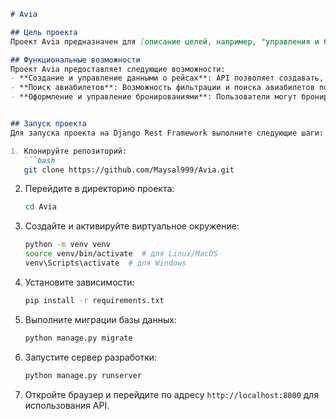 ```markdown
# Avia

## Цель проекта
Проект Avia предназначен для [описание целей, например, "управления и бронирования авиабилетов через REST API"]. Он предоставляет удобные RESTful сервисы для работы с данными о рейсах, билетах и пассажирах.

## Функциональные возможности
Проект Avia предоставляет следующие возможности:
- **Создание и управление данными о рейсах**: API позволяет создавать, обновлять и удалять информацию о рейсах.
- **Поиск авиабилетов**: Возможность фильтрации и поиска авиабилетов по различным критериям, таким как дата, пункт отправления и назначения, цена и т.д.
- **Оформление и управление бронированиями**: Пользователи могут бронировать билеты, а также управлять своими бронированиями.


## Запуск проекта
Для запуска проекта на Django Rest Framework выполните следующие шаги:

1. Клонируйте репозиторий:
   ```bash
   git clone https://github.com/Maysal999/Avia.git
   ```

2. Перейдите в директорию проекта:
   ```bash
   cd Avia
   ```

3. Создайте и активируйте виртуальное окружение:
   ```bash
   python -m venv venv
   source venv/bin/activate  # для Linux/MacOS
   venv\Scripts\activate  # для Windows
   ```

4. Установите зависимости:
   ```bash
   pip install -r requirements.txt
   ```

5. Выполните миграции базы данных:
   ```bash
   python manage.py migrate
   ```

6. Запустите сервер разработки:
   ```bash
   python manage.py runserver
   ```

7. Откройте браузер и перейдите по адресу `http://localhost:8000` для использования API.

